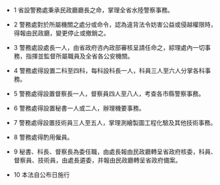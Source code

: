 * 1 省設警務處秉承民政廳廳長之命，掌理全省水陸警察事務。

* 2 警務處對於所屬機關之處分或命令，認為違背法令妨害公益或侵越權限時，得報由民政廳，變更停止或撤銷之。

* 3 警務處設處長一人，由省政府咨內政部審核呈請任命之，綜理處內一切事務，指揮並監督所屬職員及全省各公安機關。

* 4 警務處得設置二科至四科，每科設科長一人，科員三人至六人分掌各科事務。

* 5 警務處得設置督察長一人，督察員四人至八人，考查各市縣警察事務。

* 6 警務處得設置秘書一人或二人，辦理機要事務。

* 7 警務處得設置技術員三人至五人，掌理測繪製圖工程化驗及其他技術事務。

* 8 警務處得酌用僱員。

* 9 秘書、科長、督察長為委任職，由處長報由民政廳轉呈省政府核委，科員、督察員、技術員，由處長遴委，并報由民政廳轉呈省政府備案。

* 10 本法自公布日施行

